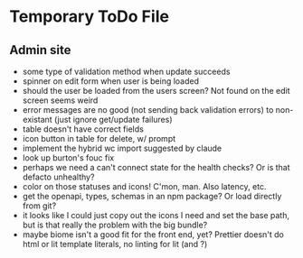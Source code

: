 # Temporary ToDo File

## Admin site
- some type of validation method when update succeeds
- spinner on edit form when user is being loaded
- should the user be loaded from the users screen? Not found on the edit screen seems weird
- error messages are no good (not sending back validation errors) to non-existant (just ignore get/update failures)
- table doesn't have correct fields
- icon button in table for delete, w/ prompt
- implement the hybrid wc import suggested by claude
- look up burton's fouc fix
- perhaps we need a can't connect state for the health checks? Or is that defacto unhealthy?
- color on those statuses and icons! C'mon, man. Also latency, etc.
- get the openapi, types, schemas in an npm package? Or load directly from git?
- it looks like I could just copy out the icons I need and set the base path, but is that really the problem with the big bundle?
- maybe biome isn't a good fit for the front end, yet? Prettier doesn't do html or lit template literals, no linting for lit (and ?)
